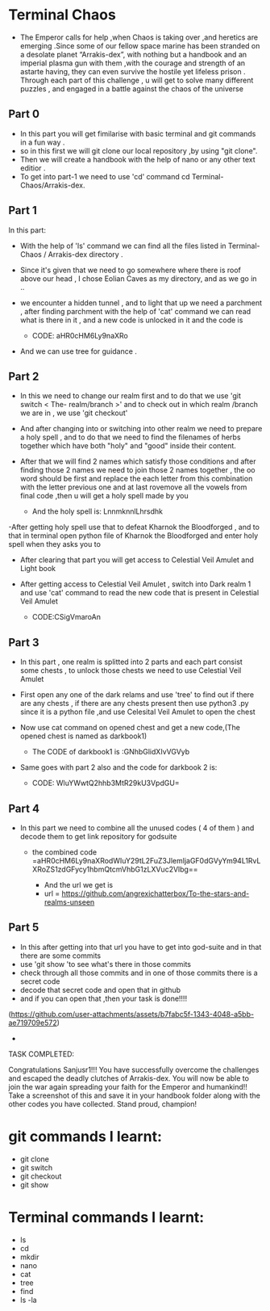 # Terminal Chaos
  - The Emperor calls for help ,when Chaos is taking over ,and heretics are emerging .Since some of our fellow space marine has been stranded on a desolate planet “Arrakis-dex”, with nothing but a handbook and an imperial plasma gun with them ,with the courage and strength of an astarte having, they can even survive the hostile yet lifeless prison .
Through each part of this challenge , u will get to solve many different puzzles , and engaged in a battle against the chaos of the universe

## Part 0

- In this part you will get fimilarise with basic terminal and git commands in a fun way .
- so in this first we will git clone our local repository ,by using "git clone".
- Then we will create a handbook with the help of nano or any other text editior .
- To get into part-1 we need to use 'cd' command 
  cd Terminal-Chaos/Arrakis-dex.
  
## Part 1

In this part:
 -  With the help of 'ls' command we can find all the files listed in Terminal-Chaos / Arrakis-dex directory .
 - Since it's given that we need to go somewhere where there is roof above our head , I chose Eolian Caves as my directory, and as we go in ..
- we encounter a hidden tunnel , and to light that up we need a parchment , after finding parchment with the help of 'cat' command we can read what is there in it , and a new code is unlocked in it and the code is

  -  CODE: aHR0cHM6Ly9naXRo
- And we can use tree for guidance .
  
## Part 2

- In this we need to change our realm first and to do that we use 'git switch < The- realm/branch >' and to check out in which realm /branch we are in , we use 'git checkout'
- And after changing into or switching into other realm we need to prepare a holy spell , and to do that we need to find the filenames of herbs together which have both "holy" and "good" inside their content.
- After that we will find 2 names which satisfy those conditions and after finding those 2 names we need to join those 2 names together , the oo word should be first and replace the each letter from this combination with the letter previous one and at last rovemove all the vowels from final code ,then u will get a holy spell made by you
  
     - And the holy spell is: LnnmknnlLhrsdhk
       
-After getting holy spell use that to defeat Kharnok the Bloodforged , and to that in terminal open python file of Kharnok the Bloodforged and enter holy spell when they asks you to 
- After clearing that part you will get access to Celestial Veil Amulet and Light book
- After getting access to Celestial Veil Amulet , switch into Dark realm 1 and use 'cat' command to read the new code that is present in Celestial Veil Amulet
     
     - CODE:CSigVmaroAn 
    
## Part 3

 - In this part , one realm is splitted into 2 parts and each part consist some chests , to unlock those chests we need to use Celestial Veil Amulet 
- First open any one of the dark relams and use 'tree' to find out if there are any chests , if there are any chests present then use python3 <that chest name >.py  since it is a python file ,and use Celesital Veil Amulet to open the chest
- Now use cat command on opened chest and get a new code,(The opened chest is named as darkbook1)

    -  The CODE of darkbook1 is :GNhbGlidXIvVGVyb
 
 - Same goes with part 2 also and the code for darkbook 2 is:
     
     - CODE: WluYWwtQ2hhb3MtR29kU3VpdGU=

## Part 4

- In this part we need to combine all the unused codes ( 4 of them ) and decode them to get link repository for godsuite
     - the combined code =aHR0cHM6Ly9naXRodWIuY29tL2FuZ3JlemljaGF0dGVyYm94L1RvLXRoZS1zdGFycy1hbmQtcmVhbG1zLXVuc2Vlbg==

       - And the url we get is
       -  url = https://github.com/angrexichatterbox/To-the-stars-and-realms-unseen

## Part 5
- In this after getting into that url you have to get into god-suite and in that there are some commits
- use 'git show 'to see what's there in those commits
- check through all those commits and in one of those commits there is a secret code
- decode that secret code and open that in github
- and if you can open that ,then your task is done!!!!
  
(https://github.com/user-attachments/assets/b7fabc5f-1343-4048-a5bb-ae719709e572)

- 
TASK COMPLETED:

Congratulations Sanjusr1!!! You have successfully overcome the challenges and escaped the deadly clutches of Arrakis-dex.
You will now be able to join the war again spreading your faith for the Emperor and humankind!!
Take a screenshot of this and save it in your handbook folder along with the other codes you have collected.
Stand proud, champion!

# git commands I learnt:
- git clone
- git switch
- git checkout
- git show
  
# Terminal commands I learnt:
- ls
- cd
- mkdir
- nano
- cat
- tree
- find
- ls -la
  
